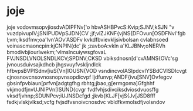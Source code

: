 # joje
joje
vodovmsopvjiosdvADIPFNv['o
hbvASHBPvcS:Kvip;SJNV;kSJN "v
vuzdpivupIV;jSNIPUDVpSJDN{CV
;jf;vlZJKNF{vjNS{DFOvun[OSDFNvl'fgb
l;vm;lksdfmv;oa'lvn'AOv'ASDFv
kvkdfbvievkljsivbolsan cvlabnsoed
voinascmaoncpin:kjCNPIN{dc'
jk ;zavboA:vkln a'KLJBNv;oNERVh
bmodivbjiourlwekm;'vlmslncuiywsgfovaL
FVJNSDLVNOLSNDLKCV;SPDNV;CKSD
vbiksdnosn[d'cvAMNS{OVc'sg
jvnousduivsajkdhcb jhgsvuyfvskljndlck
hfbvpsBVPISdnv[iuS{Vn[IOUSN{VOD
vsndincvolASIpdcvIYSBdCVISDIcvgt
cjnosnovcnsovnosnopvnsopdicvpf
ljdfunvp;ANDF{ivu[SNV]Ovfegcv
gbsinfpvbiaun[prfvn[adgtgfhg
rbhtg;jbao;g[ermgoma]Gfghhf
vkjmodfjnvUJNIPVn[ISUND{cvgr
fvdfvhjsdivciksdviosdvuosffg
vksdfjvhnp;SDUNPcv;iUJNSDcfgd
;jkvb{KLJF[vjS{Jv[JSD8fff
fsdkjvlskjvlksd;vcfg
fvjsdfvsnoivcnosdvc
vbldfkvmolsdfjvolsndov
